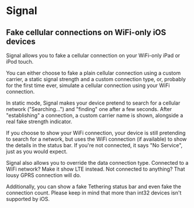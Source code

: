 # Signal
## Fake cellular connections on WiFi-only iOS devices

Signal allows you to fake a cellular connection on your WiFi-only iPad or iPod touch.

You can either choose to fake a plain cellular connection using a custom carrier, a static signal strength and a custom connection type, or, probably for the first time ever, simulate a cellular connection using your WiFi connection.

In static mode, Signal makes your device pretend to search for a cellular network ("Searching...") and "finding" one after a few seconds. After "establishing" a connection, a custom carrier name is shown, alongside a real fake strength indicator.

If you choose to show your WiFi connection, your device is still pretending to search for a network, but uses the WiFi connection (if available) to show the details in the status bar. If you're not connected, it says "No Service", just as you would expect.

Signal also allows you to override the data connection type. Connected to a WiFi network? Make it show LTE instead. Not connected to anything? That lousy GPRS connection will do.

Additionally, you can show a fake Tethering status bar and even fake the connection count. Please keep in mind that more than int32 devices isn't supported by iOS.
